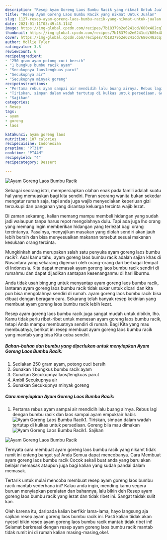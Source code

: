 ```yaml
---
description: "Resep Ayam Goreng Laos Bumbu Racik yang nikmat Untuk Jualan"
title: "Resep Ayam Goreng Laos Bumbu Racik yang nikmat Untuk Jualan"
slug: 1127-resep-ayam-goreng-laos-bumbu-racik-yang-nikmat-untuk-jualan
date: 2021-01-11T03:49:45.114Z
image: https://img-global.cpcdn.com/recipes/7b18379b2e6241cd/680x482cq70/ayam-goreng-laos-bumbu-racik-foto-resep-utama.jpg
thumbnail: https://img-global.cpcdn.com/recipes/7b18379b2e6241cd/680x482cq70/ayam-goreng-laos-bumbu-racik-foto-resep-utama.jpg
cover: https://img-global.cpcdn.com/recipes/7b18379b2e6241cd/680x482cq70/ayam-goreng-laos-bumbu-racik-foto-resep-utama.jpg
author: Mollie Tyler
ratingvalue: 3.8
reviewcount: 6
recipeingredient:
- "250 gram ayam potong cuci bersih"
- "1 bungkus bumbu racik ayam"
- "Secukupnya laoslengkuas parut"
- "Secukupnya air"
- "Secukupnya minyak goreng"
recipeinstructions:
- "Pertama rebus ayam sampai air mendidih lalu buang airnya. Rebus lagi dengan bumbu racik dan laos sampai ayam empuk/air habis"
- "Tiriskan, simpan dalam wadah tertutup di kulkas untuk persediaan. Goreng bila mau dimakan"
- "Sajikan"
categories:
- Resep
tags:
- ayam
- goreng
- laos

katakunci: ayam goreng laos 
nutrition: 107 calories
recipecuisine: Indonesian
preptime: "PT31M"
cooktime: "PT44M"
recipeyield: "4"
recipecategory: Dessert

---
```



![Ayam Goreng Laos Bumbu Racik](https://img-global.cpcdn.com/recipes/7b18379b2e6241cd/680x482cq70/ayam-goreng-laos-bumbu-racik-foto-resep-utama.jpg)

Sebagai seorang istri, mempersiapkan olahan enak pada famili adalah suatu hal yang memuaskan bagi kita sendiri. Peran seorang  wanita bukan sekedar mengatur rumah saja, tapi anda juga wajib menyediakan keperluan gizi tercukupi dan panganan yang disantap keluarga tercinta wajib lezat.

Di zaman  sekarang, kalian memang mampu membeli hidangan yang sudah jadi walaupun tanpa harus repot mengolahnya dulu. Tapi ada juga lho orang yang memang ingin memberikan hidangan yang terlezat bagi orang tercintanya. Pasalnya, menyajikan masakan yang diolah sendiri akan jauh lebih bersih dan bisa menyesuaikan makanan tersebut sesuai makanan kesukaan orang tercinta. 



Mungkinkah anda merupakan salah satu penyuka ayam goreng laos bumbu racik?. Asal kamu tahu, ayam goreng laos bumbu racik adalah sajian khas di Nusantara yang sekarang digemari oleh orang-orang dari berbagai tempat di Indonesia. Kita dapat memasak ayam goreng laos bumbu racik sendiri di rumahmu dan dapat dijadikan santapan kesenanganmu di hari liburmu.

Anda tidak usah bingung untuk menyantap ayam goreng laos bumbu racik, lantaran ayam goreng laos bumbu racik tidak sukar untuk dicari dan kita pun bisa mengolahnya sendiri di rumah. ayam goreng laos bumbu racik bisa dibuat dengan beragam cara. Sekarang telah banyak resep kekinian yang membuat ayam goreng laos bumbu racik lebih lezat.

Resep ayam goreng laos bumbu racik juga sangat mudah untuk dibikin, lho. Kamu tidak perlu ribet-ribet untuk memesan ayam goreng laos bumbu racik, tetapi Anda mampu membuatnya sendiri di rumah. Bagi Kita yang mau membuatnya, berikut ini resep membuat ayam goreng laos bumbu racik yang mantab yang bisa Kita coba sendiri.

<!--inarticleads1-->

##### Bahan-bahan dan bumbu yang diperlukan untuk menyiapkan Ayam Goreng Laos Bumbu Racik:

1. Sediakan 250 gram ayam, potong cuci bersih
1. Gunakan 1 bungkus bumbu racik ayam
1. Gunakan Secukupnya laos/lengkuas parut
1. Ambil Secukupnya air
1. Gunakan Secukupnya minyak goreng




<!--inarticleads2-->

##### Cara menyiapkan Ayam Goreng Laos Bumbu Racik:

1. Pertama rebus ayam sampai air mendidih lalu buang airnya. Rebus lagi dengan bumbu racik dan laos sampai ayam empuk/air habis
<img src="https://img-global.cpcdn.com/steps/e148a2aa8a6f0620/160x128cq70/ayam-goreng-laos-bumbu-racik-langkah-memasak-1-foto.jpg" alt="Ayam Goreng Laos Bumbu Racik">1. Tiriskan, simpan dalam wadah tertutup di kulkas untuk persediaan. Goreng bila mau dimakan
<img src="https://img-global.cpcdn.com/steps/79bd03252e518445/160x128cq70/ayam-goreng-laos-bumbu-racik-langkah-memasak-2-foto.jpg" alt="Ayam Goreng Laos Bumbu Racik">1. Sajikan
<img src="https://img-global.cpcdn.com/steps/23c4823e3b04618a/160x128cq70/ayam-goreng-laos-bumbu-racik-langkah-memasak-3-foto.jpg" alt="Ayam Goreng Laos Bumbu Racik">



Ternyata cara membuat ayam goreng laos bumbu racik yang nikamt tidak rumit ini enteng banget ya! Anda Semua dapat mencobanya. Cara Membuat ayam goreng laos bumbu racik Cocok sekali buat anda yang baru akan belajar memasak ataupun juga bagi kalian yang sudah pandai dalam memasak.

Tertarik untuk mulai mencoba membuat resep ayam goreng laos bumbu racik mantab sederhana ini? Kalau anda ingin, mending kamu segera buruan menyiapkan peralatan dan bahannya, lalu bikin deh Resep ayam goreng laos bumbu racik yang lezat dan tidak ribet ini. Sangat taidak sulit kan. 

Oleh karena itu, daripada kalian berfikir lama-lama, hayo langsung aja sajikan resep ayam goreng laos bumbu racik ini. Pasti kalian tiidak akan nyesel bikin resep ayam goreng laos bumbu racik mantab tidak ribet ini! Selamat berkreasi dengan resep ayam goreng laos bumbu racik mantab tidak rumit ini di rumah kalian masing-masing,oke!.

